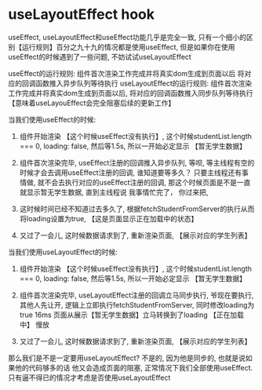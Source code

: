 # useLayoutEffect hook

useEffect, useLayoutEffect和useEffect功能几乎是完全一致, 只有一个细小的区别【运行规则】百分之九十九的情况都是使用useEffect, 但是如果你在使用useEffect的时候遇到了一些问题, 不妨试试useLayoutEffect

useEffect的运行规则: 组件首次渲染工作完成并将真实dom生成到页面以后 将对应的回调函数推入异步队列等待执行
useLayoutEffect的运行规则: 组件首次渲染工作完成并将真实dom生成到页面以后, 将对应的回调函数推入同步队列等待执行【意味着useLayouEffect会完全阻塞后续的更新工作】


当我们使用useEffect的时候: 
1. 组件开始渲染 【这个时候useEffect没有执行】, 这个时候studentList.length === 0, loading: false, 然后等1.5s, 所以一开始必定显示 【暂无学生数据】

2. 组件首次渲染完毕, useEffect注册的回调推入异步队列, 等呗, 等主线程有空的时候才会去调用useEffect注册的回调, 谁知道要等多久？ 只要主线程还有事情做, 就不会去执行对应的useEffect注册的回调, 那这个时候页面是不是一直就显示暂无学生数据, 直到主线程说 我事情忙完了， 你过来把, 

3. 这时候时间已经不知道过去多久了, 根据fetchStudentFromServer的执行从而将loading设置为true, 【这是页面显示正在加载中的状态】

4. 又过了一会儿, 这时候数据请求到了, 重新渲染页面, 【展示对应的学生列表】

当我们使用useLayoutEffect的时候:
1. 组件开始渲染 【这个时候useEffect没有执行】, 这个时候studentList.length === 0, loading: false, 然后等1.5s, 所以一开始必定显示 【暂无学生数据】

2. 组件首次渲染完毕, useLayoutEffect注册的回调立马同步执行, 爷现在要执行, 其他人先让开, 逻辑上立即执行fetchStudentFromServer, 同时修改loading为true 16ms 页面从展示【暂无学生数据】立马转换到了loading 【正在加载中】 慢放 


3. 又过了一会儿, 这时候数据请求到了, 重新渲染页面, 【展示对应的学生列表】


那么我们是不是一定要用useLayoutEffect?  不是的, 因为他是同步的, 也就是说如果他的代码够多的话 他又会造成页面的阻塞, 正常情况下我们全部使用useEffect. 只有逼不得已的情况才考虑是否使用useLayoutEffect